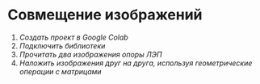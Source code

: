 # Совмещение изображений

1. _Создать проект в Google Colab_
2. _Подключить библиотеки_
3. _Прочитать два изображения опоры ЛЭП_
4. _Наложить изображения друг на друга, используя геометрические операции с матрицами_